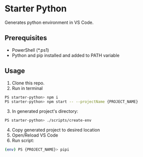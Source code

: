 # Starter Python

Generates python environment in VS Code.

## Prerequisites

- PowerShell (\*.ps1)
- Python and pip installed and added to PATH variable

## Usage

1. Clone this repo.
2. Run in terminal

```sh
PS starter-python> npm i
PS starter-python> npm start -- --projectName {PROJECT_NAME}
```

3. In generated project's directory:

```sh
PS starter-python> ./scripts/create-env
```

4. Copy generated project to desired location
5. Open/Reload VS Code
6. Run script:

```sh
(env) PS {PROJECT_NAME}> pipi
```
